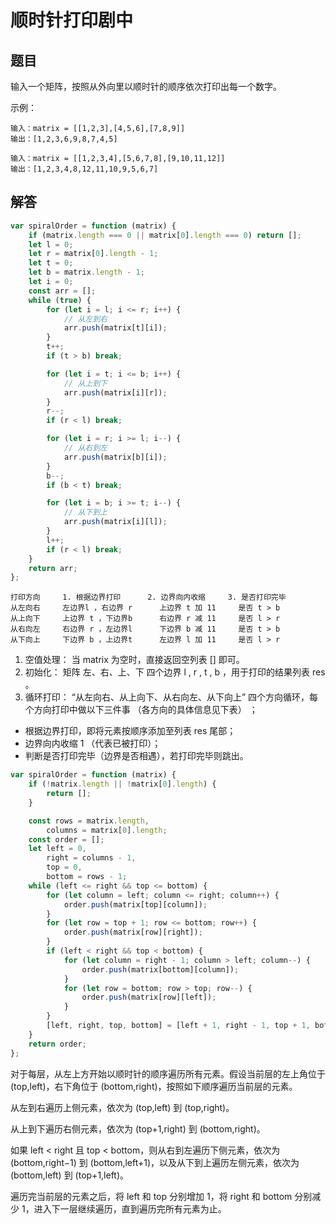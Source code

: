 # 顺时针打印剧中

## 题目
输入一个矩阵，按照从外向里以顺时针的顺序依次打印出每一个数字。

示例：
```
输入：matrix = [[1,2,3],[4,5,6],[7,8,9]]
输出：[1,2,3,6,9,8,7,4,5]

输入：matrix = [[1,2,3,4],[5,6,7,8],[9,10,11,12]]
输出：[1,2,3,4,8,12,11,10,9,5,6,7]
```

## 解答
```js
var spiralOrder = function (matrix) {
	if (matrix.length === 0 || matrix[0].length === 0) return [];
	let l = 0;
	let r = matrix[0].length - 1;
	let t = 0;
	let b = matrix.length - 1;
	let i = 0;
	const arr = [];
	while (true) {
		for (let i = l; i <= r; i++) {
			// 从左到右
			arr.push(matrix[t][i]);
		}
		t++;
		if (t > b) break;

		for (let i = t; i <= b; i++) {
			// 从上到下
			arr.push(matrix[i][r]);
		}
		r--;
		if (r < l) break;

		for (let i = r; i >= l; i--) {
			// 从右到左
			arr.push(matrix[b][i]);
		}
		b--;
		if (b < t) break;

		for (let i = b; i >= t; i--) {
			// 从下到上
			arr.push(matrix[i][l]);
		}
		l++;
		if (r < l) break;
	}
	return arr;
};
```

```
打印方向	 1. 根据边界打印	    2. 边界向内收缩	  3. 是否打印完毕
从左向右	 左边界l ，右边界 r	  上边界 t 加 11	 是否 t > b
从上向下	 上边界 t ，下边界b	  右边界 r 减 11	 是否 l > r
从右向左	 右边界 r ，左边界l	  下边界 b 减 11	 是否 t > b
从下向上	 下边界 b ，上边界t	  左边界 l 加 11	 是否 l > r
```


1. 空值处理： 当 matrix 为空时，直接返回空列表 [] 即可。
2. 初始化： 矩阵 左、右、上、下 四个边界 l , r , t , b ，用于打印的结果列表 res 。
3. 循环打印： “从左向右、从上向下、从右向左、从下向上” 四个方向循环，每个方向打印中做以下三件事 （各方向的具体信息见下表） ；
 * 根据边界打印，即将元素按顺序添加至列表 res 尾部；
 * 边界向内收缩 1 （代表已被打印）；
 * 判断是否打印完毕（边界是否相遇），若打印完毕则跳出。




```js
var spiralOrder = function (matrix) {
	if (!matrix.length || !matrix[0].length) {
		return [];
	}

	const rows = matrix.length,
		columns = matrix[0].length;
	const order = [];
	let left = 0,
		right = columns - 1,
		top = 0,
		bottom = rows - 1;
	while (left <= right && top <= bottom) {
		for (let column = left; column <= right; column++) {
			order.push(matrix[top][column]);
		}
		for (let row = top + 1; row <= bottom; row++) {
			order.push(matrix[row][right]);
		}
		if (left < right && top < bottom) {
			for (let column = right - 1; column > left; column--) {
				order.push(matrix[bottom][column]);
			}
			for (let row = bottom; row > top; row--) {
				order.push(matrix[row][left]);
			}
		}
		[left, right, top, bottom] = [left + 1, right - 1, top + 1, bottom - 1];
	}
	return order;
};
```

对于每层，从左上方开始以顺时针的顺序遍历所有元素。假设当前层的左上角位于 (top,left)，右下角位于 (bottom,right)，按照如下顺序遍历当前层的元素。

从左到右遍历上侧元素，依次为 (top,left) 到 (top,right)。

从上到下遍历右侧元素，依次为 (top+1,right) 到 (bottom,right)。

如果 left < right 且 top < bottom，则从右到左遍历下侧元素，依次为 (bottom,right−1) 到 (bottom,left+1)，以及从下到上遍历左侧元素，依次为 (bottom,left) 到 (top+1,left)。

遍历完当前层的元素之后，将 left 和 top 分别增加 1，将 right 和 bottom 分别减少 1，进入下一层继续遍历，直到遍历完所有元素为止。
